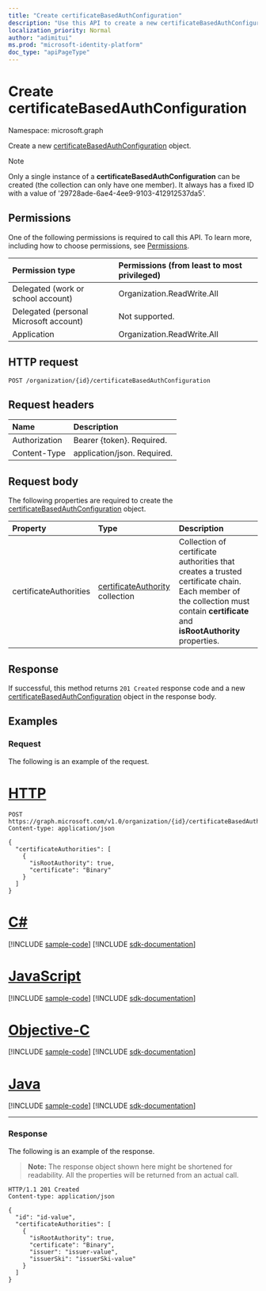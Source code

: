 ```yaml
---
title: "Create certificateBasedAuthConfiguration"
description: "Use this API to create a new certificateBasedAuthConfiguration."
localization_priority: Normal
author: "adimitui"
ms.prod: "microsoft-identity-platform"
doc_type: "apiPageType"
---
```


# Create certificateBasedAuthConfiguration

Namespace: microsoft.graph

Create a new [certificateBasedAuthConfiguration](../resources/certificateBasedAuthConfiguration.md) object.

> [!NOTE]
> Only a single instance of a **certificateBasedAuthConfiguration** can be created (the collection can only have one member). It always has a fixed ID with a value of '29728ade-6ae4-4ee9-9103-412912537da5'.

## Permissions

One of the following permissions is required to call this API. To learn more, including how to choose permissions, see [Permissions](/graph/permissions-reference).

| Permission type                        | Permissions (from least to most privileged) |
|:---------------------------------------|:--------------------------------------------|
| Delegated (work or school account)     | Organization.ReadWrite.All |
| Delegated (personal Microsoft account) | Not supported. |
| Application    | Organization.ReadWrite.All |

## HTTP request

<!-- { "blockType": "ignored" } -->

```http
POST /organization/{id}/certificateBasedAuthConfiguration
```

## Request headers

| Name          | Description   |
|:--------------|:--------------|
| Authorization | Bearer {token}. Required. |
| Content-Type | application/json. Required. |

## Request body

The following properties are required to create the [certificateBasedAuthConfiguration](../resources/certificatebasedauthconfiguration.md) object.

| Property     | Type        | Description |
|:-------------|:------------|:------------|
|certificateAuthorities| [certificateAuthority](../resources/certificateauthority.md) collection |Collection of certificate authorities that creates a trusted certificate chain.  Each member of the collection must contain **certificate** and **isRootAuthority** properties. |

## Response

If successful, this method returns `201 Created` response code and a new [certificateBasedAuthConfiguration](../resources/certificatebasedauthconfiguration.md) object in the response body.

## Examples

### Request

The following is an example of the request.

# [HTTP](#tab/http)
<!-- {
  "blockType": "request",
  "name": "create_certificatebasedauthconfiguration_from_certificatebasedauthconfiguration"
}-->

```http
POST https://graph.microsoft.com/v1.0/organization/{id}/certificateBasedAuthConfiguration/$ref
Content-type: application/json

{
  "certificateAuthorities": [
    {
      "isRootAuthority": true,
      "certificate": "Binary"
    }
  ]
}
```
# [C#](#tab/csharp)
[!INCLUDE [sample-code](../includes/snippets/csharp/create-certificatebasedauthconfiguration-from-certificatebasedauthconfiguration-csharp-snippets.md)]
[!INCLUDE [sdk-documentation](../includes/snippets/snippets-sdk-documentation-link.md)]

# [JavaScript](#tab/javascript)
[!INCLUDE [sample-code](../includes/snippets/javascript/create-certificatebasedauthconfiguration-from-certificatebasedauthconfiguration-javascript-snippets.md)]
[!INCLUDE [sdk-documentation](../includes/snippets/snippets-sdk-documentation-link.md)]

# [Objective-C](#tab/objc)
[!INCLUDE [sample-code](../includes/snippets/objc/create-certificatebasedauthconfiguration-from-certificatebasedauthconfiguration-objc-snippets.md)]
[!INCLUDE [sdk-documentation](../includes/snippets/snippets-sdk-documentation-link.md)]

# [Java](#tab/java)
[!INCLUDE [sample-code](../includes/snippets/java/create-certificatebasedauthconfiguration-from-certificatebasedauthconfiguration-java-snippets.md)]
[!INCLUDE [sdk-documentation](../includes/snippets/snippets-sdk-documentation-link.md)]


---


### Response

The following is an example of the response.

> **Note:** The response object shown here might be shortened for readability. All the properties will be returned from an actual call.

<!-- {
  "blockType": "response",
  "truncated": true,
  "@odata.type": "microsoft.graph.certificateBasedAuthConfiguration"
} -->

```http
HTTP/1.1 201 Created
Content-type: application/json

{
  "id": "id-value",
  "certificateAuthorities": [
    {
      "isRootAuthority": true,
      "certificate": "Binary",
      "issuer": "issuer-value",
      "issuerSki": "issuerSki-value"
    }
  ]
}
```

<!-- uuid: 16cd6b66-4b1a-43a1-adaf-3a886856ed98
2019-02-04 14:57:30 UTC -->
<!-- {
  "type": "#page.annotation",
  "description": "Create certificateBasedAuthConfiguration",
  "keywords": "",
  "section": "documentation",
  "tocPath": ""
}-->
